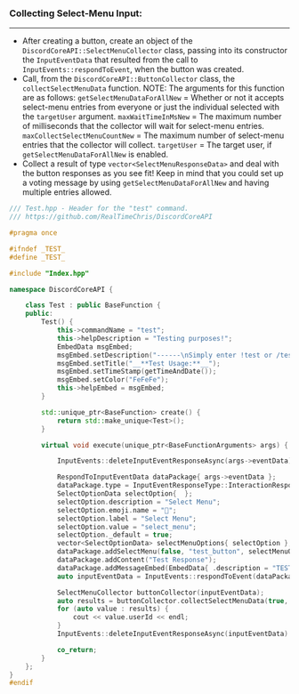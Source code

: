 
### **Collecting Select-Menu Input:**
---
- After creating a button, create an object of the `DiscordCoreAPI::SelectMenuCollector` class, passing into its constructor the `InputEventData` that resulted from the call to `InputEvents::respondToEvent`, when the button was created.
- Call, from the `DiscordCoreAPI::ButtonCollector` class, the `collectSelectMenuData` function. NOTE: The arguments for this function are as follows: `getSelectMenuDataForAllNew` = Whether or not it accepts select-menu entries from everyone or just the individual selected with the `targetUser` argument. `maxWaitTimeInMsNew` = The maximum number of milliseconds that the collector will wait for select-menu entries. `maxCollectSelectMenuCountNew` = The maximum number of select-menu entries that the collector will collect. `targetUser` = The target user, if `getSelectMenuDataForAllNew` is enabled.
- Collect a result of type `vector<SelectMenuResponseData>` and deal with the button responses as you see fit! Keep in mind that you could set up a voting message by using `getSelectMenuDataForAllNew` and having multiple entries allowed.
```cpp
/// Test.hpp - Header for the "test" command.
/// https://github.com/RealTimeChris/DiscordCoreAPI

#pragma once

#ifndef _TEST_
#define _TEST_

#include "Index.hpp"

namespace DiscordCoreAPI {

	class Test : public BaseFunction {
	public:
		Test() {
			this->commandName = "test";
			this->helpDescription = "Testing purposes!";
			EmbedData msgEmbed;
			msgEmbed.setDescription("------\nSimply enter !test or /test!\n------");
			msgEmbed.setTitle("__**Test Usage:**__");
			msgEmbed.setTimeStamp(getTimeAndDate());
			msgEmbed.setColor("FeFeFe");
			this->helpEmbed = msgEmbed;
		}

		std::unique_ptr<BaseFunction> create() {
			return std::make_unique<Test>();
		}

		virtual void execute(unique_ptr<BaseFunctionArguments> args) {

			InputEvents::deleteInputEventResponseAsync(args->eventData).get();

			RespondToInputEventData dataPackage{ args->eventData };
			dataPackage.type = InputEventResponseType::InteractionResponse;
			SelectOptionData selectOption{  };
			selectOption.description = "Select Menu";
			selectOption.emoji.name = "🏁";
			selectOption.label = "Select Menu"; 
			selectOption.value = "select_menu";
			selectOption._default = true;
			vector<SelectOptionData> selectMenuOptions{ selectOption };
			dataPackage.addSelectMenu(false, "test_button", selectMenuOptions, "Select-Menu", 1, 1);
			dataPackage.addContent("Test Response");
			dataPackage.addMessageEmbed(EmbedData{ .description = "TESTING!",.title = "Test Title" });
			auto inputEventData = InputEvents::respondToEvent(dataPackage);

			SelectMenuCollector buttonCollector(inputEventData);
			auto results = buttonCollector.collectSelectMenuData(true, 120000, 3, getBotUser().id);
			for (auto value : results) {
				cout << value.userId << endl;
			}
			InputEvents::deleteInputEventResponseAsync(inputEventData).get();

			co_return;
		}
	};
}
#endif
```
